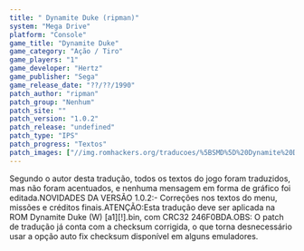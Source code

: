 ```yaml
---
title: " Dynamite Duke (ripman)"
system: "Mega Drive"
platform: "Console"
game_title: "Dynamite Duke"
game_category: "Ação / Tiro"
game_players: "1"
game_developer: "Hertz"
game_publisher: "Sega"
game_release_date: "??/??/1990"
patch_author: "ripman"
patch_group: "Nenhum"
patch_site: ""
patch_version: "1.0.2"
patch_release: "undefined"
patch_type: "IPS"
patch_progress: "Textos"
patch_images: ["//img.romhackers.org/traducoes/%5BSMD%5D%20Dynamite%20Duke%20-%20ripman%20-%201.png","//img.romhackers.org/traducoes/%5BSMD%5D%20Dynamite%20Duke%20-%20ripman%20-%202.png","//img.romhackers.org/traducoes/%5BSMD%5D%20Dynamite%20Duke%20-%20ripman%20-%203.png"]
---
```

Segundo o autor desta tradução, todos os textos do jogo foram traduzidos, mas não foram acentuados, e nenhuma mensagem em forma de gráfico foi editada.NOVIDADES DA VERSÃO 1.0.2:- Correções nos textos do menu, missões e créditos finais.ATENÇÃO:Esta tradução deve ser aplicada na ROM Dynamite Duke (W) [a1][!].bin, com CRC32 246F0BDA.OBS: O patch de tradução já conta com a checksum corrigida, o que torna desnecessário usar a opção auto fix checksum disponível em alguns emuladores.